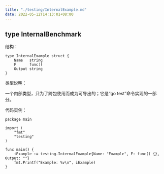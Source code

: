 ```yaml
---
title: "./testing/InternalExample.md"
date: 2022-05-12T14:13:01+08:00
---
```

## type InternalBenchmark

结构：

	type InternalExample struct {
	    Name   string
	    F      func()
	    Output string
	}

类型说明：

一个内部类型，只为了跨包使用而成为可导出的；它是“go test”命令实现的一部分。

代码实例：

	package main

	import (
		"fmt"
		"testing"
	)

	func main() {
		iExample := testing.InternalExample{Name: "Example", F: func() {}, Output: ""}
	    fmt.Printf("Example: %v\n", iExample)
	}
